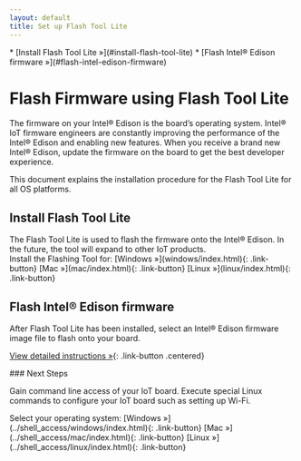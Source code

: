 ```yaml
---
layout: default
title: Set up Flash Tool Lite
---
```


<div id="toc" markdown="1">
* [Install Flash Tool Lite »](#install-flash-tool-lite)
* [Flash Intel® Edison firmware »](#flash-intel-edison-firmware)
</div>

# Flash Firmware using Flash Tool Lite

The firmware on your Intel® Edison is the board’s operating system. Intel® IoT firmware engineers are constantly improving the performance of the Intel® Edison and enabling new features. When you receive a brand new Intel® Edison, update the firmware on the board to get the best developer experience.

This document explains the installation procedure for the Flash Tool Lite for all OS platforms.

## Install Flash Tool Lite

<div class="tldr" markdown="1">
The Flash Tool Lite is used to flash the firmware onto the Intel® Edison. In the future, the tool will expand to other IoT products.
</div>

<div class="link-button-container" markdown="1">
<span class="link-button-container-title">Install the Flashing Tool for:</span>
[Windows »](windows/index.html){: .link-button}
[Mac »](mac/index.html){: .link-button}
[Linux »](linux/index.html){: .link-button}
</div>

## Flash Intel® Edison firmware

<div class="tldr" markdown="1">
After Flash Tool Lite has been installed, select an Intel® Edison firmware image file to flash onto your board.
</div>

[View detailed instructions »](details-flash_firmware.html){: .link-button .centered}

<div id="next-steps" class="note" markdown="1">
### Next Steps

Gain command line access of your IoT board. Execute special Linux commands to configure your IoT board such as setting up Wi-Fi.

<div class="link-button-container" markdown="1">
<span class="link-button-container-title">Select your operating system:</span>
[Windows »](../shell_access/windows/index.html){: .link-button}
[Mac »](../shell_access/mac/index.html){: .link-button}
[Linux »](../shell_access/linux/index.html){: .link-button}
</div>

</div>
